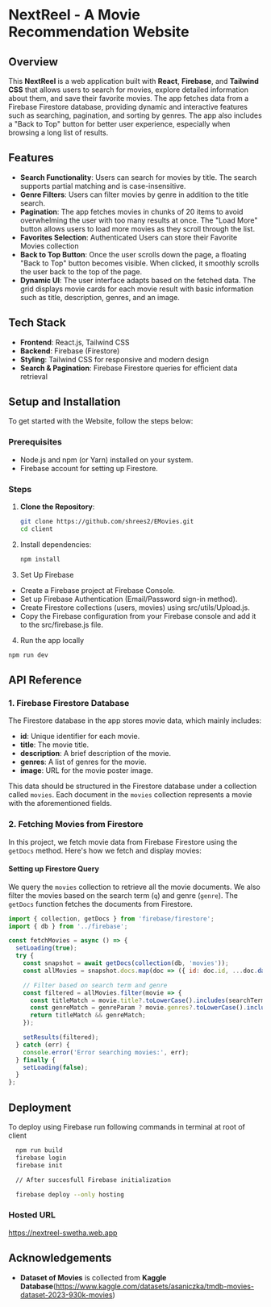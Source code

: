 # NextReel - A Movie Recommendation Website

## Overview

This **NextReel** is a web application built with **React**, **Firebase**, and **Tailwind CSS** that allows users to search for movies, explore detailed information about them, and save their favorite movies. The app fetches data from a Firebase Firestore database, providing dynamic and interactive features such as searching, pagination, and sorting by genres. The app also includes a "Back to Top" button for better user experience, especially when browsing a long list of results.

## Features

- **Search Functionality**: Users can search for movies by title. The search supports partial matching and is case-insensitive.
- **Genre Filters**: Users can filter movies by genre in addition to the title search.
- **Pagination**: The app fetches movies in chunks of 20 items to avoid overwhelming the user with too many results at once. The "Load More" button allows users to load more movies as they scroll through the list.
- **Favorites Selection**: Authenticated Users can store their Favorite Movies collection
- **Back to Top Button**: Once the user scrolls down the page, a floating "Back to Top" button becomes visible. When clicked, it smoothly scrolls the user back to the top of the page.
- **Dynamic UI**: The user interface adapts based on the fetched data. The grid displays movie cards for each movie result with basic information such as title, description, genres, and an image.

## Tech Stack

- **Frontend**: React.js, Tailwind CSS
- **Backend**: Firebase (Firestore)
- **Styling**: Tailwind CSS for responsive and modern design
- **Search & Pagination**: Firebase Firestore queries for efficient data retrieval

## Setup and Installation

To get started with the Website, follow the steps below:

### Prerequisites

- Node.js and npm (or Yarn) installed on your system.
- Firebase account for setting up Firestore.

### Steps

1. **Clone the Repository**:
   ```bash
   git clone https://github.com/shrees2/EMovies.git
   cd client
   ```

2. Install dependencies:
    ```bash
    npm install
    ```
3. Set Up Firebase

- Create a Firebase project at Firebase Console.
- Set up Firebase Authentication (Email/Password sign-in method).
- Create Firestore collections (users, movies) using src/utils/Upload.js.
- Copy the Firebase configuration from your Firebase console and add it to the src/firebase.js file.

4. Run the app locally
```bash
npm run dev
```
## API Reference

### 1. Firebase Firestore Database

The Firestore database in the app stores movie data, which mainly includes:

- **id**: Unique identifier for each movie.
- **title**: The movie title.
- **description**: A brief description of the movie.
- **genres**: A list of genres for the movie.
- **image**: URL for the movie poster image.

This data should be structured in the Firestore database under a collection called `movies`. Each document in the `movies` collection represents a movie with the aforementioned fields.

### 2. Fetching Movies from Firestore

In this project, we fetch movie data from Firebase Firestore using the `getDocs` method. Here's how we fetch and display movies:

####  **Setting up Firestore Query**

We query the `movies` collection to retrieve all the movie documents. We also filter the movies based on the search term (`q`) and genre (`genre`). The `getDocs` function fetches the documents from Firestore.

```javascript
import { collection, getDocs } from 'firebase/firestore';
import { db } from '../firebase';

const fetchMovies = async () => {
  setLoading(true);
  try {
    const snapshot = await getDocs(collection(db, 'movies'));
    const allMovies = snapshot.docs.map(doc => ({ id: doc.id, ...doc.data() }));

    // Filter based on search term and genre
    const filtered = allMovies.filter(movie => {
      const titleMatch = movie.title?.toLowerCase().includes(searchTerm);
      const genreMatch = genreParam ? movie.genres?.toLowerCase().includes(genreParam) : true;
      return titleMatch && genreMatch;
    });

    setResults(filtered);
  } catch (err) {
    console.error('Error searching movies:', err);
  } finally {
    setLoading(false);
  }
};
```
## Deployment

To deploy using Firebase run following commands in terminal at root of client

```bash
  npm run build
  firebase login
  firebase init

  // After succesfull Firebase initialization

  firebase deploy --only hosting
```
### Hosted URL
https://nextreel-swetha.web.app
## Acknowledgements

 - **Dataset of Movies** is collected from **Kaggle Database**(https://www.kaggle.com/datasets/asaniczka/tmdb-movies-dataset-2023-930k-movies)
